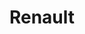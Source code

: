 ---
title: "Renault"
url: /le-perreux-sur-marne/renault-avenue-du-general-de-gaulle/
shop: réparation de voitures
---